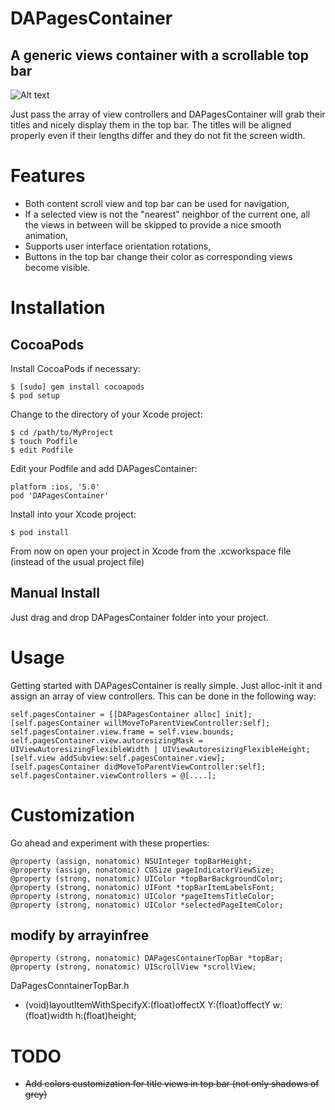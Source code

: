 DAPagesContainer
==============

A generic views container with a scrollable top bar
--------------

![Alt text](DAPagesContainer.gif)

Just pass the array of view controllers and DAPagesContainer will grab their titles and nicely display them in the top bar. The titles will be aligned properly even if their lengths differ and they do not fit the screen width.


Features
==============

- Both content scroll view and top bar can be used for navigation,
- If a selected view is not the "nearest" neighbor of the current one, all the views in between will be skipped to provide a nice smooth animation,
- Supports user interface orientation rotations,
- Buttons in the top bar change their color as corresponding views become visible.


Installation
==============

CocoaPods
--------------
Install CocoaPods if necessary:

    $ [sudo] gem install cocoapods
    $ pod setup

Change to the directory of your Xcode project:

    $ cd /path/to/MyProject
    $ touch Podfile
    $ edit Podfile

Edit your Podfile and add DAPagesContainer:

    platform :ios, '5.0'
    pod 'DAPagesContainer'

Install into your Xcode project:

    $ pod install

From now on open your project in Xcode from the .xcworkspace file (instead of the usual project file)

Manual Install
--------------

Just drag and drop DAPagesContainer folder into your project.


Usage
==============

Getting started with DAPagesContainer is really simple. Just alloc-init it and assign an array of view controllers. This can be done in the following way:

    self.pagesContainer = [[DAPagesContainer alloc] init];
    [self.pagesContainer willMoveToParentViewController:self];
    self.pagesContainer.view.frame = self.view.bounds;
    self.pagesContainer.view.autoresizingMask = UIViewAutoresizingFlexibleWidth | UIViewAutoresizingFlexibleHeight;
    [self.view addSubview:self.pagesContainer.view];
    [self.pagesContainer didMoveToParentViewController:self];
    self.pagesContainer.viewControllers = @[....];


Customization
==============

Go ahead and experiment with these properties:

    @property (assign, nonatomic) NSUInteger topBarHeight;
    @property (assign, nonatomic) CGSize pageIndicatorViewSize;
    @property (strong, nonatomic) UIColor *topBarBackgroundColor;
    @property (strong, nonatomic) UIFont *topBarItemLabelsFont;
    @property (strong, nonatomic) UIColor *pageItemsTitleColor;
    @property (strong, nonatomic) UIColor *selectedPageItemColor;

modify by arrayinfree
---------------
    @property (strong, nonatomic) DAPagesContainerTopBar *topBar;
    @property (strong, nonatomic) UIScrollView *scrollView;

DaPagesConntainerTopBar.h
- (void)layoutItemWithSpecifyX:(float)offectX Y:(float)offectY w:(float)width h:(float)height;

TODO
==============

- <del>Add colors customization for title views in top bar (not only shadows of grey)</del>

